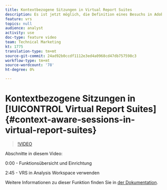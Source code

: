 ```yaml
---
title: Kontextbezogene Sitzungen in Virtual Report Suites
description: Es ist jetzt möglich, die Definition eines Besuchs in Adobe Analytics mit einer Virtual Report Suite in nicht-destruktiver Weise zu ändern. Wir zeigen Ihnen, wie das geht und welche Optionen zur Verfügung stehen.
feature: vrs
topics: null
audience: analyst
activity: use
doc-type: feature video
team: Technical Marketing
kt: 1775
translation-type: tm+mt
source-git-commit: 24ad92b0ccdf1112e3ed4a0968cd47db757598c3
workflow-type: tm+mt
source-wordcount: '78'
ht-degree: 0%

---
```



# Kontextbezogene Sitzungen in [!UICONTROL Virtual Report Suites] {#context-aware-sessions-in-virtual-report-suites}

>[!VIDEO](https://video.tv.adobe.com/v/23545/?quality=12)

Abschnitte in diesem Video:

0:00 - Funktionsübersicht und Einrichtung

2:45 - VRS in Analysis Workspace verwenden

Weitere Informationen zu dieser Funktion finden Sie in [der Dokumentation](https://marketing.adobe.com/resources/help/en_US/reference/vrs-mobile-visit-processing.html).
